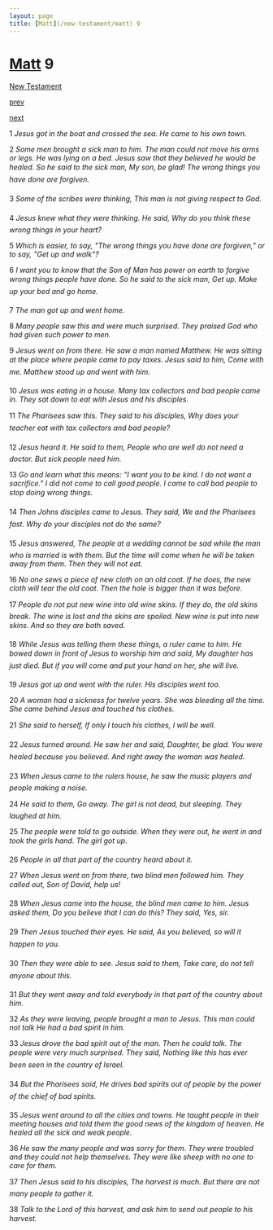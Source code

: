 ```yaml
---
layout: page
title: [Matt](/new-testament/matt) 9
---
```


# [Matt](/new-testament/matt) 9

[New Testament](/new-testament)


[prev](/new-testament/matt/matt-8.html)


[next](/new-testament/matt/matt-10.html)

1 _Jesus got in the boat and crossed the sea. He came to his own town._

2 _Some men brought a sick man to him. The man could not move his arms or legs. He was lying on a bed. Jesus saw that they believed he would be healed. So he said to the sick man, My son, be glad! The wrong things you have done are forgiven._

3 _Some of the scribes were thinking, This man is not giving respect to God._

4 _Jesus knew what they were thinking. He said, Why do you think these wrong things in your heart?_

5 _Which is easier, to say, "The wrong things you have done are forgiven," or to say, "Get up and walk"?_

6 _I want you to know that the Son of Man has power on earth to forgive wrong things people have done. So he said to the sick man, Get up. Make up your bed and go home._

7 _The man got up and went home._

8 _Many people saw this and were much surprised. They praised God who had given such power to men._

9 _Jesus went on from there. He saw a man named Matthew. He was sitting at the place where people came to pay taxes. Jesus said to him, Come with me. Matthew stood up and went with him._

10 _Jesus was eating in a house. Many tax collectors and bad people came in. They sat down to eat with Jesus and his disciples._

11 _The Pharisees saw this. They said to his disciples, Why does your teacher eat with tax collectors and bad people?_

12 _Jesus heard it. He said to them, People who are well do not need a doctor. But sick people need him._

13 _Go and learn what this means: "I want you to be kind. I do not want a sacrifice." I did not come to call good people. I came to call bad people to stop doing wrong things._

14 _Then Johns disciples came to Jesus. They said, We and the Pharisees fast. Why do your disciples not do the same?_

15 _Jesus answered, The people at a wedding cannot be sad while the man who is married is with them. But the time will come when he will be taken away from them. Then they will not eat._

16 _No one sews a piece of new cloth on an old coat. If he does, the new cloth will tear the old coat. Then the hole is bigger than it was before._

17 _People do not put new wine into old wine skins. If they do, the old skins break. The wine is lost and the skins are spoiled. New wine is put into new skins. And so they are both saved._

18 _While Jesus was telling them these things, a ruler came to him. He bowed down in front of Jesus to worship him and said, My daughter has just died. But if you will come and put your hand on her, she will live._

19 _Jesus got up and went with the ruler. His disciples went too._

20 _A woman had a sickness for twelve years. She was bleeding all the time. She came behind Jesus and touched his clothes._

21 _She said to herself, If only I touch his clothes, I will be well._

22 _Jesus turned around. He saw her and said, Daughter, be glad. You were healed because you believed. And right away the woman was healed._

23 _When Jesus came to the rulers house, he saw the music players and people making a noise._

24 _He said to them, Go away. The girl is not dead, but sleeping. They laughed at him._

25 _The people were told to go outside. When they were out, he went in and took the girls hand. The girl got up._

26 _People in all that part of the country heard about it._

27 _When Jesus went on from there, two blind men followed him. They called out, Son of David, help us!_

28 _When Jesus came into the house, the blind men came to him. Jesus asked them, Do you believe that I can do this? They said, Yes, sir._

29 _Then Jesus touched their eyes. He said, As you believed, so will it happen to you._

30 _Then they were able to see. Jesus said to them, Take care, do not tell anyone about this._

31 _But they went away and told everybody in that part of the country about him._

32 _As they were leaving, people brought a man to Jesus. This man could not talk He had a bad spirit in him._

33 _Jesus drove the bad spirit out of the man. Then he could talk. The people were very much surprised. They said, Nothing like this has ever been seen in the country of Israel._

34 _But the Pharisees said, He drives bad spirits out of people by the power of the chief of bad spirits._

35 _Jesus went around to all the cities and towns. He taught people in their meeting houses and told them the good news of the kingdom of heaven. He healed all the sick and weak people._

36 _He saw the many people and was sorry for them. They were troubled and they could not help themselves. They were like sheep with no one to care for them._

37 _Then Jesus said to his disciples, The harvest is much. But there are not many people to gather it._

38 _Talk to the Lord of this harvest, and ask him to send out people to his harvest._

